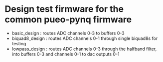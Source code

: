 # Design test firmware for the common pueo-pynq firmware

* basic_design : routes ADC channels 0-3 to buffers 0-3
* biquad8_design : routes ADC channels 0-1 through single biquad8s for testing
* lowpass_design : routes ADC channels 0-3 through the halfband filter, into buffers 0-3 and channels 0-1 to dac outputs 0-1
